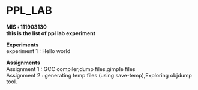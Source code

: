# PPL_LAB
<b> MIS : 111903130 </b><br>
<b>this is the list of ppl lab experiment</b><br>

<b>Experiments</b><br>
experiment 1 : Hello world<br>


<b>Assignments</b><br>
Assignment 1 : GCC compiler,dump files,gimple files<br>
Assignment 2 : generating temp files (using save-temp),Exploring objdump tool.
